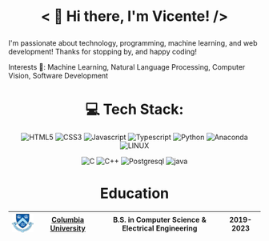 
# <p align="center">< 👋 Hi there, I'm Vicente! /></p>
I'm passionate about technology, programming, machine learning, and web development!
Thanks for stopping by, and happy coding! 


Interests 🧠:
Machine Learning, Natural Language Processing, Computer Vision, Software Development

<div align="center">

# 💻 Tech Stack:
![HTML5](https://img.shields.io/badge/html5-%23E34F26.svg?style=for-the-badge&logo=html5&logoColor=white) 
![CSS3](https://img.shields.io/badge/css3-%231572B6.svg?style=for-the-badge&logo=css3&logoColor=white) 
![Javascript](https://img.shields.io/badge/Javascript-FCC624?style=for-the-badge&logo=javascript&logoColor=black) 
![Typescript](https://img.shields.io/badge/Typescript-00599C?style=for-the-badge&logo=typescript&logoColor=white) 
![Python](https://img.shields.io/badge/python-3670A0?style=for-the-badge&logo=python&logoColor=ffdd54) 
![Anaconda](https://img.shields.io/badge/Anaconda-%2344A833.svg?style=for-the-badge&logo=anaconda&logoColor=white)
![LINUX](https://img.shields.io/badge/Linux-FCC624?style=for-the-badge&logo=linux&logoColor=black) 

![C](https://img.shields.io/badge/programming%20language-00599C?style=for-the-badge&logo=c&logoColor=white)
![C++](https://img.shields.io/badge/C++-00599C?style=for-the-badge&logo=cplusplus&logoColor=white) 
![Postgresql](https://img.shields.io/badge/postgresql-%23316192.svg?style=for-the-badge&logo=postgresql&logoColor=white)
![java](https://img.shields.io/badge/java-F80000?style=for-the-badge&logo=oracle=red) 


# Education



| <img width="75" src="./columbia.png" alt="Columbia"></img> | [Columbia University](https://www.columbia.edu/) | B.S. in Computer Science & Electrical Engineering | 2019-2023 |
|:--|:--:|:--:|:--:|

</div>
